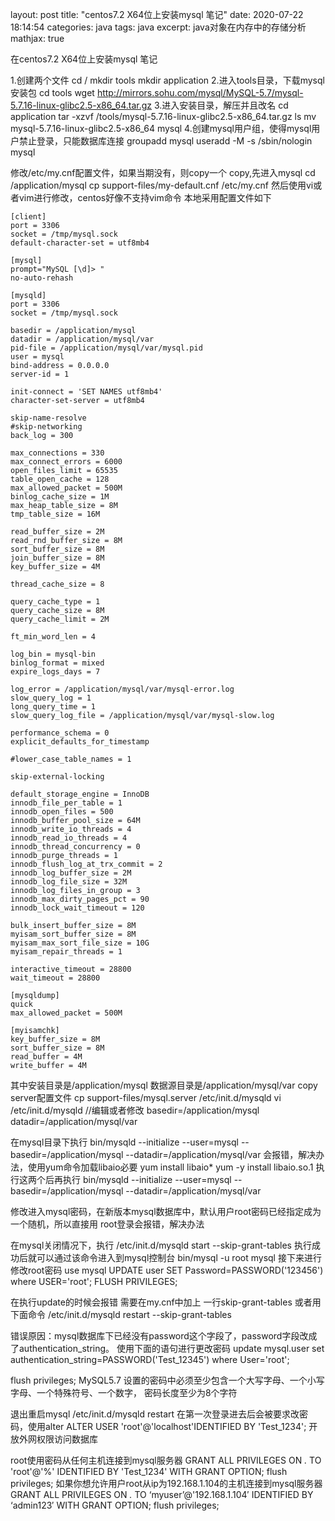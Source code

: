 layout: post
title:  "centos7.2 X64位上安装mysql 笔记"
date:   2020-07-22 18:14:54
categories: java
tags: java
excerpt: java对象在内存中的存储分析
mathjax: true

在centos7.2 X64位上安装mysql 笔记

1.创建两个文件
cd /
mkdir tools
mkdir application
2.进入tools目录，下载mysql安装包
cd tools
wget http://mirrors.sohu.com/mysql/MySQL-5.7/mysql-5.7.16-linux-glibc2.5-x86_64.tar.gz
3.进入安装目录，解压并且改名
cd application
tar -xzvf /tools/mysql-5.7.16-linux-glibc2.5-x86_64.tar.gz
ls
mv mysql-5.7.16-linux-glibc2.5-x86_64 mysql
4.创建mysql用户组，使得mysql用户禁止登录，只能数据库连接
groupadd mysql
useradd -M -s /sbin/nologin  mysql

修改/etc/my.cnf配置文件，如果当期没有，则copy一个
copy,先进入mysql
cd /application/mysql
cp support-files/my-default.cnf  /etc/my.cnf
然后使用vi或者vim进行修改，centos好像不支持vim命令
本地采用配置文件如下

```
[client]
port = 3306
socket = /tmp/mysql.sock
default-character-set = utf8mb4

[mysql]
prompt="MySQL [\d]> "
no-auto-rehash

[mysqld]
port = 3306
socket = /tmp/mysql.sock

basedir = /application/mysql
datadir = /application/mysql/var
pid-file = /application/mysql/var/mysql.pid
user = mysql
bind-address = 0.0.0.0
server-id = 1

init-connect = 'SET NAMES utf8mb4'
character-set-server = utf8mb4

skip-name-resolve
#skip-networking
back_log = 300

max_connections = 330
max_connect_errors = 6000
open_files_limit = 65535
table_open_cache = 128
max_allowed_packet = 500M
binlog_cache_size = 1M
max_heap_table_size = 8M
tmp_table_size = 16M

read_buffer_size = 2M
read_rnd_buffer_size = 8M
sort_buffer_size = 8M
join_buffer_size = 8M
key_buffer_size = 4M

thread_cache_size = 8

query_cache_type = 1
query_cache_size = 8M
query_cache_limit = 2M

ft_min_word_len = 4

log_bin = mysql-bin
binlog_format = mixed
expire_logs_days = 7

log_error = /application/mysql/var/mysql-error.log
slow_query_log = 1
long_query_time = 1
slow_query_log_file = /application/mysql/var/mysql-slow.log

performance_schema = 0
explicit_defaults_for_timestamp

#lower_case_table_names = 1

skip-external-locking

default_storage_engine = InnoDB
innodb_file_per_table = 1
innodb_open_files = 500
innodb_buffer_pool_size = 64M
innodb_write_io_threads = 4
innodb_read_io_threads = 4
innodb_thread_concurrency = 0
innodb_purge_threads = 1
innodb_flush_log_at_trx_commit = 2
innodb_log_buffer_size = 2M
innodb_log_file_size = 32M
innodb_log_files_in_group = 3
innodb_max_dirty_pages_pct = 90
innodb_lock_wait_timeout = 120

bulk_insert_buffer_size = 8M
myisam_sort_buffer_size = 8M
myisam_max_sort_file_size = 10G
myisam_repair_threads = 1

interactive_timeout = 28800
wait_timeout = 28800

[mysqldump]
quick
max_allowed_packet = 500M

[myisamchk]
key_buffer_size = 8M
sort_buffer_size = 8M
read_buffer = 4M
write_buffer = 4M
```

其中安装目录是/application/mysql 数据源目录是/application/mysql/var
copy server配置文件
cp support-files/mysql.server /etc/init.d/mysqld
vi /etc/init.d/mysqld   //编辑或者修改
basedir=/application/mysql 
datadir=/application/mysql/var

在mysql目录下执行
bin/mysqld --initialize --user=mysql --basedir=/application/mysql --datadir=/application/mysql/var
会报错，解决办法，使用yum命令加载libaio必要
yum install libaio*
yum -y install libaio.so.1
执行这两个后再执行
bin/mysqld --initialize --user=mysql --basedir=/application/mysql --datadir=/application/mysql/var


修改进入mysql密码，在新版本mysql数据库中，默认用户root密码已经指定成为一个随机，所以直接用
root登录会报错，解决办法

在mysql关闭情况下，执行
/etc/init.d/mysqld start --skip-grant-tables
执行成功后就可以通过该命令进入到mysql控制台
bin/mysql -u root mysql
接下来进行修改root密码
use mysql
UPDATE user SET Password=PASSWORD('123456') where USER='root';
FLUSH PRIVILEGES;


在执行update的时候会报错
需要在my.cnf中加上 一行skip-grant-tables 或者用下面命令
/etc/init.d/mysqld restart --skip-grant-tables

错误原因：mysql数据库下已经没有password这个字段了，password字段改成了authentication_string。
使用下面的语句进行更改密码
update mysql.user set authentication_string=PASSWORD('Test_12345') where User='root';

flush privileges;
MySQL5.7 设置的密码中必须至少包含一个大写字母、一个小写字母、一个特殊符号、一个数字，
密码长度至少为8个字符

退出重启mysql
/etc/init.d/mysqld restart
在第一次登录进去后会被要求改密码，使用alter
ALTER USER 'root'@'localhost'IDENTIFIED BY 'Test_1234';
开放外网权限访问数据库

root使用密码从任何主机连接到mysql服务器
GRANT ALL PRIVILEGES ON *.* TO 'root'@'%' IDENTIFIED BY 'Test_1234' WITH GRANT OPTION;
flush privileges;
如果你想允许用户root从ip为192.168.1.104的主机连接到mysql服务器
GRANT ALL PRIVILEGES ON *.* TO ‘myuser’@'192.168.1.104′ IDENTIFIED BY ‘admin123′  WITH GRANT OPTION;
flush privileges;
